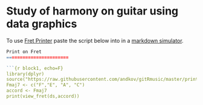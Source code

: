 Study of harmony on guitar using data graphics
===

To use [Fret Printer](https://github.com/andkov/gitRmusic/blob/master/print-fret.R) paste the script below into in a [markdown simulator](https://opencpu.ocpu.io/markdownapp/www/).

```r
Print on Fret
=======================

```{r block1, echo=F}
library(dplyr)
source("https://raw.githubusercontent.com/andkov/gitRmusic/master/print-fret.R")
Fmaj7 <- c("F","E", "A", "C")
accord <- Fmaj7
print(view_fret(ds,accord))
```
```


